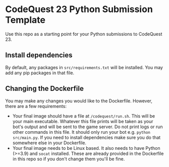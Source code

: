 # CodeQuest 23 Python Submission Template

Use this repo as a starting point for your Python submissions to CodeQuest 23.


## Install dependencies
By default, any packages in `src/requirements.txt` will be installed. You may add any pip packages in that file.


## Changing the Dockerfile

You may make any changes you would like to the Dockerfile. However, there are a few requirements:
- Your final image should have a file at `/codequest/run.sh`. This will be your main executable. Whatever this file
prints will be taken as your bot's output and will be sent to the game server. Do not print logs or run other commands
in this file. It should only run your bot e.g. `python src/main.py`. If you need to install dependencies
make sure you do that somewhere else in your Dockerfile.
- Your final image needs to be Linux based. It also needs to have Python (>=3.9) and `socat` installed. These are
already provided in the Dockerfile in this repo so if you don't change them you'll be fine.